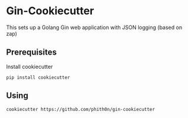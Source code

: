 # Gin-Cookiecutter

This sets up a Golang Gin web application with JSON logging (based on zap)

## Prerequisites

Install cookiecutter

```
pip install cookiecutter
```

## Using

```
cookiecutter https://github.com/phith0n/gin-cookiecutter
```
